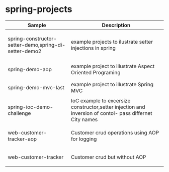# spring-projects
<table>




<thead>
<tr>
<th>Sample</th>
<th>Description</th>
</tr>
</thead>
<tbody>
<tr>
 	
<td><p>spring-constructor-setter-demo,spring-di-setter-demo2<p></td> <td> example projects to ilustrate setter injections in spring</td></tr>
 	<tr><td><p>spring-demo-aop</p></td><td> example project to illustrate Aspect Oriented Programing</td></tr>
        <tr><td><p>spring-demo-mvc-last</p></td><td> example project to illustrate Spring MVC</td></tr>
        <tr><td><p>spring-ioc-demo-challenge</p></td><td> IoC example to excersize constructor,setter injection and inversion of contol- pass differnet City names</td></tr>
        <tr><td><p>web-customer-tracker-aop</p></td><td>Customer crud operations using AOP for logging</td></tr>
        <tr><td><p>web-customer-tracker</p></td><td>Customer crud but without AOP</td>
</table>
